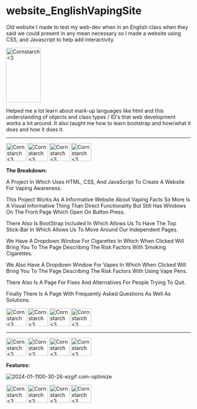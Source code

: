 # website_EnglishVapingSite
  Old website I made to test my web-dev when in an English class when they said we could present in any mean necessary so I made a website using CSS, and Javascript to help add interactivity. 

<img src="https://github.com/Kingerthanu/Website_EnglishVapingSite/assets/76754592/c4d21005-5e16-4e7e-9e70-a167f94b1990" alt="Cornstarch <3" width="95" height="149">

Helped me a lot learn about mark-up languages like html and this understanding of objects and class types / ID's that web development works a lot around. It also taught me how to learn bootstrap and how/what it does and how it does it.


----------------------------------------------
<img src="https://github.com/Kingerthanu/Website_EnglishVapingSite/assets/76754592/945e9c94-428b-4b08-9b77-5844ae463338" alt="Cornstarch <3" width="55" height="49"> <img src="https://github.com/Kingerthanu/Website_EnglishVapingSite/assets/76754592/945e9c94-428b-4b08-9b77-5844ae463338" alt="Cornstarch <3" width="55" height="49"> <img src="https://github.com/Kingerthanu/Website_EnglishVapingSite/assets/76754592/945e9c94-428b-4b08-9b77-5844ae463338" alt="Cornstarch <3" width="55" height="49"> <img src="https://github.com/Kingerthanu/Website_EnglishVapingSite/assets/76754592/945e9c94-428b-4b08-9b77-5844ae463338" alt="Cornstarch <3" width="55" height="49">



**The Breakdown:**

  A Project In Which Uses HTML, CSS, And JavaScript To Create A Website For Vaping Awareness.

  This Project Works As A Informative Website About Vaping Facts So More Is A Visual Informative Thing Than Direct Functionality But Still Has Windows On The Front Page Which Open On Button Press. 

  There Also Is BootStrap Included In Which Allows Us To Have The Top Stick-Bar In Which Allows Us To Move Around Our Independent Pages. 

  We Have A Dropdown Window For Cigarettes In Which When Clicked Will Bring You To The Page Describing The Risk Factors With Smoking Cigarettes.
  
  We Also Have A Dropdown Window For Vapes In Which When Clicked Will Bring You To The Page Describing The Risk Factors With Using Vape Pens.

  There Also Is A Page For Fixes And Alternatives For People Trying To Quit.

  Finally There Is A Page With Frequently Asked Questions As Well As Solutions.

<img src="https://github.com/Kingerthanu/Website_EnglishVapingSite/assets/76754592/5602dc51-b884-4b93-9b76-1bcfc7af2912" alt="Cornstarch <3" width="55" height="49"> <img src="https://github.com/Kingerthanu/Website_EnglishVapingSite/assets/76754592/5602dc51-b884-4b93-9b76-1bcfc7af2912" alt="Cornstarch <3" width="55" height="49"> <img src="https://github.com/Kingerthanu/Website_EnglishVapingSite/assets/76754592/5602dc51-b884-4b93-9b76-1bcfc7af2912" alt="Cornstarch <3" width="55" height="49"> <img src="https://github.com/Kingerthanu/Website_EnglishVapingSite/assets/76754592/5602dc51-b884-4b93-9b76-1bcfc7af2912" alt="Cornstarch <3" width="55" height="49">

----------------------------------------------

<img src="https://github.com/Kingerthanu/Website_EnglishVapingSite/assets/76754592/fd32b59d-3173-4fed-b4eb-fad61227833f" alt="Cornstarch <3" width="55" height="49"> <img src="https://github.com/Kingerthanu/Website_EnglishVapingSite/assets/76754592/fd32b59d-3173-4fed-b4eb-fad61227833f" alt="Cornstarch <3" width="55" height="49"> <img src="https://github.com/Kingerthanu/Website_EnglishVapingSite/assets/76754592/fd32b59d-3173-4fed-b4eb-fad61227833f" alt="Cornstarch <3" width="55" height="49"> <img src="https://github.com/Kingerthanu/Website_EnglishVapingSite/assets/76754592/fd32b59d-3173-4fed-b4eb-fad61227833f" alt="Cornstarch <3" width="55" height="49">

**Features:**
  
  ![2024-01-1100-30-26-ezgif com-optimize](https://github.com/Kingerthanu/website_EnglishVapingSite/assets/76754592/3bc19821-bd9d-49fa-8041-26ee68e21490)



  <img src="https://github.com/Kingerthanu/Website_EnglishVapingSite/assets/76754592/0da11a8f-e79a-4206-9145-f9d215c26931" alt="Cornstarch <3" width="55" height="49">   <img src="https://github.com/Kingerthanu/Website_EnglishVapingSite/assets/76754592/0da11a8f-e79a-4206-9145-f9d215c26931" alt="Cornstarch <3" width="55" height="49">   <img src="https://github.com/Kingerthanu/Website_EnglishVapingSite/assets/76754592/0da11a8f-e79a-4206-9145-f9d215c26931" alt="Cornstarch <3" width="55" height="49">   <img src="https://github.com/Kingerthanu/Website_EnglishVapingSite/assets/76754592/0da11a8f-e79a-4206-9145-f9d215c26931" alt="Cornstarch <3" width="55" height="49">



